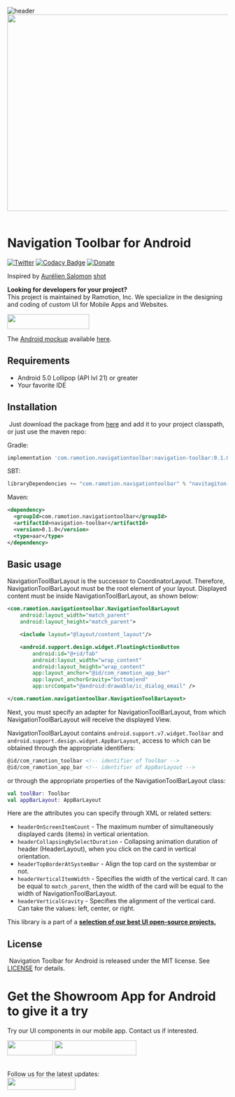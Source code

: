 ![header](./header.png)
<img src="https://github.com/Ramotion/navigation-toolbar-android/blob/master/Navigation-toolbar.gif" width="600" height="450" />
<br><br/>

# Navigation Toolbar for Android
[![Twitter](https://img.shields.io/badge/Twitter-@Ramotion-blue.svg?style=flat)](http://twitter.com/Ramotion)
[![Codacy Badge](https://api.codacy.com/project/badge/Grade/92bd2e49f7e543cd8748c670b9e52ca7)](https://app.codacy.com/app/dvg4000/navigation-toolbar-android/dashboard)
[![Donate](https://img.shields.io/badge/Donate-PayPal-blue.svg)](https://paypal.me/Ramotion)

Inspired by [Aurélien Salomon](https://dribbble.com/aureliensalomon) [shot](https://dribbble.com/shots/2940231-Google-Newsstand-Navigation-Pattern)

**Looking for developers for your project?**<br>
This project is maintained by Ramotion, Inc. We specialize in the designing and coding of custom UI for Mobile Apps and Websites.

<a href="mailto:alex.a@ramotion.com?subject=Project%20inquiry%20from%20Github">
<img src="https://github.com/ramotion/gliding-collection/raw/master/contact_our_team@2x.png" width="187" height="34"></a> <br>

The [Android mockup](https://store.ramotion.com/product/samsung-galaxy-s7-edge-mockups) available [here](https://store.ramotion.com/product/samsung-galaxy-s7-edge-mockups).

## Requirements

- Android 5.0 Lollipop (API lvl 21) or greater
- Your favorite IDE

## Installation
​
Just download the package from [here](http://central.maven.org/maven2/com/ramotion/navigationtoolbar/navigation-toolbar/0.1.0/navigation-toolbar-0.1.0.aar) and add it to your project classpath, or just use the maven repo:

Gradle:
```groovy
implementation 'com.ramotion.navigationtoolbar:navigation-toolbar:0.1.0'
```
SBT:
```scala
libraryDependencies += "com.ramotion.navigationtoolbar" % "navitagiton-toolbar" % "0.1.0"
```
Maven:
```xml
<dependency>
  <groupId>com.ramotion.navigationtoolbar</groupId>
  <artifactId>navigation-toolbar</artifactId>
  <version>0.1.0</version>
  <type>aar</type>
</dependency>
```

## Basic usage

NavigationToolBarLayout is the successor to CoordinatorLayout. Therefore, NavigationToolBarLayout
must be the root element of your layout. Displayed content must be inside
NavigationToolBarLayout, as shown below:

```xml
<com.ramotion.navigationtoolbar.NavigationToolBarLayout
    android:layout_width="match_parent"
    android:layout_height="match_parent">

    <include layout="@layout/content_layout"/>

    <android.support.design.widget.FloatingActionButton
        android:id="@+id/fab"
        android:layout_width="wrap_content"
        android:layout_height="wrap_content"
        app:layout_anchor="@id/com_ramotion_app_bar"
        app:layout_anchorGravity="bottom|end"
        app:srcCompat="@android:drawable/ic_dialog_email" />

</com.ramotion.navigationtoolbar.NavigationToolBarLayout>
```

Next, you must specify an adapter for NavigationToolBarLayout, from which
NavigationToolBarLayout will receive the displayed View.

NavigationToolBarLayout contains `android.support.v7.widget.Toolbar` and
`android.support.design.widget.AppBarLayout`, access to which can be obtained through
the appropriate identifiers:
``` xml
@id/com_ramotion_toolbar <!-- identifier of Toolbar -->
@id/com_ramotion_app_bar <!-- identifier of AppBarLayout -->
```
or through the appropriate properties of the NavigationToolBarLayout class:
```kotlin
val toolBar: Toolbar
val appBarLayout: AppBarLayout
```

Here are the attributes you can specify through XML or related setters:
* `headerOnScreenItemCount` - The maximum number of simultaneously displayed cards (items) in vertical orientation.
* `headerCollapsingBySelectDuration` - Collapsing animation duration of header (HeaderLayout), when you click on the card in vertical orientation.
* `headerTopBorderAtSystemBar` - Align the top card on the systembar or not.
* `headerVerticalItemWidth` - Specifies the width of the vertical card. It can be equal to `match_parent`, then the width of the card will be equal to the width of NavigationToolBarLayout.
* `headerVerticalGravity` - Specifies the alignment of the vertical card. Can take the values: left, center, or right.


This library is a part of a <a href="https://github.com/Ramotion/android-ui-animation-components-and-libraries"><b>selection of our best UI open-source projects.</b></a>

## License
​
Navigation Toolbar for Android is released under the MIT license.
See [LICENSE](./LICENSE) for details.

# Get the Showroom App for Android to give it a try
Try our UI components in our mobile app. Contact us if interested.

<a href="https://play.google.com/store/apps/details?id=com.ramotion.showroom" >
<img src="https://raw.githubusercontent.com/Ramotion/react-native-circle-menu/master/google_play@2x.png" width="104" height="34"></a>
<a href="mailto:alex.a@ramotion.com?subject=Project%20inquiry%20from%20Github">
<img src="https://github.com/ramotion/gliding-collection/raw/master/contact_our_team@2x.png" width="187" height="34"></a>
<br>
<br>

Follow us for the latest updates:<br>
<a href="https://goo.gl/rPFpid" >
<img src="https://i.imgur.com/ziSqeSo.png/" width="156" height="28"></a>

